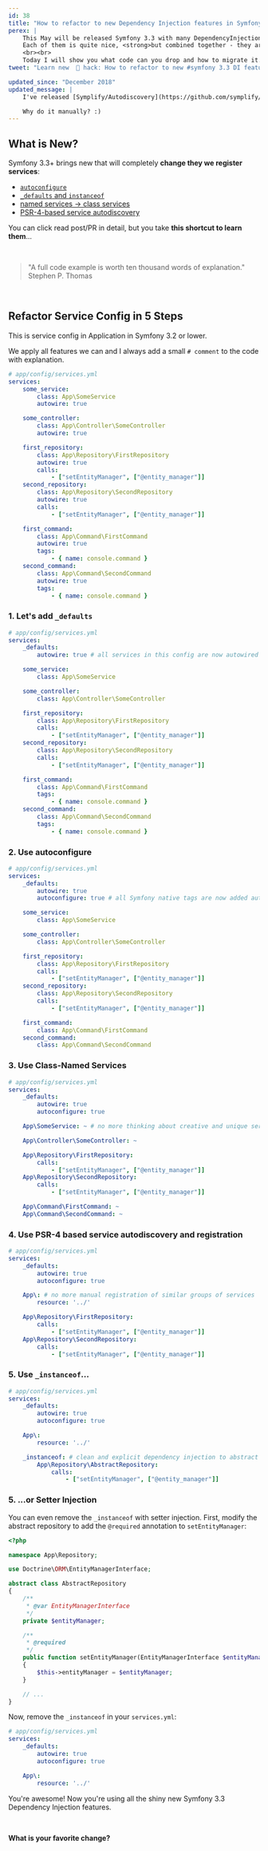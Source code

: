 ```yaml
---
id: 38
title: "How to refactor to new Dependency Injection features in Symfony 3.3"
perex: |
    This May will be released Symfony 3.3 with many DependencyInjection improvements.
    Each of them is quite nice, <strong>but combined together - they are huge jump</strong> compare to what we have now.
    <br><br>
    Today I will show you what code can you drop and how to migrate it.
tweet: "Learn new  🐘 hack: How to refactor to new #symfony 3.3 DI features? #examples #php #yaml #tool"

updated_since: "December 2018"
updated_message: |
    I've released [Symplify/Autodiscovery](https://github.com/symplify/autodiscovery) package, that **[migrates](https://github.com/symplify/symplify/blob/master/packages/autodiscovery/README.md#yaml-convertor) old `service.yml` configs to autodiscovery format** for you. [Here is how](/blog/2018/12/27/how-to-convert-all-your-symfony-service-configs-to-autodiscovery/).

    Why do it manually? :)
---
```


## What is New?

Symfony 3.3+ brings new that will completely **change they we register services**:

- [`autoconfigure`](https://symfony.com/blog/new-in-symfony-3-3-service-autoconfiguration)
- [`_defaults` and `instanceof`](https://symfony.com/blog/new-in-symfony-3-3-simpler-service-configuration)
- [named services → class services](https://symfony.com/blog/new-in-symfony-3-3-optional-class-for-named-services)
- [PSR-4-based service autodiscovery](https://github.com/symfony/symfony/pull/21289)

You can click read post/PR in detail, but you take **this shortcut to learn them**...

<br>

<blockquote class="blockquote text-center">
    "A full code example is worth ten thousand words of explanation."
    <footer class="blockquote-footer">Stephen P. Thomas</footer>
</blockquote>

<br>


## Refactor Service Config in 5 Steps

This is service config in Application in Symfony 3.2 or lower.

We apply all features we can and I always add a small `# comment` to the code with explanation.

```yaml
# app/config/services.yml
services:
    some_service:
        class: App\SomeService
        autowire: true

    some_controller:
        class: App\Controller\SomeController
        autowire: true

    first_repository:
        class: App\Repository\FirstRepository
        autowire: true
        calls:
            - ["setEntityManager", ["@entity_manager"]]
    second_repository:
        class: App\Repository\SecondRepository
        autowire: true
        calls:
            - ["setEntityManager", ["@entity_manager"]]

    first_command:
        class: App\Command\FirstCommand
        autowire: true
        tags:
            - { name: console.command }
    second_command:
        class: App\Command\SecondCommand
        autowire: true
        tags:
            - { name: console.command }
```

### 1. Let's add `_defaults`

```yaml
# app/config/services.yml
services:
    _defaults:
        autowire: true # all services in this config are now autowired

    some_service:
        class: App\SomeService

    some_controller:
        class: App\Controller\SomeController

    first_repository:
        class: App\Repository\FirstRepository
        calls:
            - ["setEntityManager", ["@entity_manager"]]
    second_repository:
        class: App\Repository\SecondRepository
        calls:
            - ["setEntityManager", ["@entity_manager"]]

    first_command:
        class: App\Command\FirstCommand
        tags:
            - { name: console.command }
    second_command:
        class: App\Command\SecondCommand
        tags:
            - { name: console.command }
```

### 2. Use autoconfigure

```yaml
# app/config/services.yml
services:
    _defaults:
        autowire: true
        autoconfigure: true # all Symfony native tags are now added automatically

    some_service:
        class: App\SomeService

    some_controller:
        class: App\Controller\SomeController

    first_repository:
        class: App\Repository\FirstRepository
        calls:
            - ["setEntityManager", ["@entity_manager"]]
    second_repository:
        class: App\Repository\SecondRepository
        calls:
            - ["setEntityManager", ["@entity_manager"]]

    first_command:
        class: App\Command\FirstCommand
    second_command:
        class: App\Command\SecondCommand
```

### 3. Use Class-Named Services

```yaml
# app/config/services.yml
services:
    _defaults:
        autowire: true
        autoconfigure: true

    App\SomeService: ~ # no more thinking about creative and unique service name

    App\Controller\SomeController: ~

    App\Repository\FirstRepository:
        calls:
            - ["setEntityManager", ["@entity_manager"]]
    App\Repository\SecondRepository:
        calls:
            - ["setEntityManager", ["@entity_manager"]]

    App\Command\FirstCommand: ~
    App\Command\SecondCommand: ~
```

### 4. Use PSR-4 based service autodiscovery and registration

```yaml
# app/config/services.yml
services:
    _defaults:
        autowire: true
        autoconfigure: true

    App\: # no more manual registration of similar groups of services
        resource: '../'

    App\Repository\FirstRepository:
        calls:
            - ["setEntityManager", ["@entity_manager"]]
    App\Repository\SecondRepository:
        calls:
            - ["setEntityManager", ["@entity_manager"]]
```


### 5. Use `_instanceof`...

```yaml
# app/config/services.yml
services:
    _defaults:
        autowire: true
        autoconfigure: true

    App\:
        resource: '../'

    _instanceof: # clean and explicit dependency injection to abstract services
        App\Repository\AbstractRepository:
            calls:
                - ["setEntityManager", ["@entity_manager"]]
```

### 5. ...or Setter Injection

You can even remove the `_instanceof` with setter injection. First, modify the abstract repository to add the `@required` annotation to `setEntityManager`:

```php
<?php

namespace App\Repository;

use Doctrine\ORM\EntityManagerInterface;

abstract class AbstractRepository
{
    /**
     * @var EntityManagerInterface
     */
    private $entityManager;

    /**
     * @required
     */
    public function setEntityManager(EntityManagerInterface $entityManager): void
    {
        $this->entityManager = $entityManager;
    }

    // ...
}
```

Now, remove the `_instanceof` in your `services.yml`:

```yaml
# app/config/services.yml
services:
    _defaults:
        autowire: true
        autoconfigure: true

    App\:
        resource: '../'
```

You're awesome! Now you're using all the shiny new Symfony 3.3 Dependency Injection features.

<br>

**What is your favorite change?**
